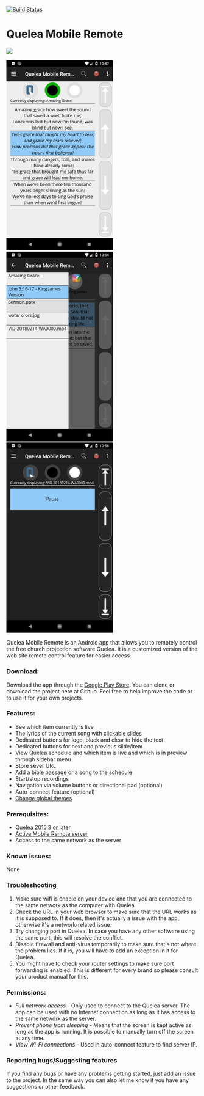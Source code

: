 [![Build Status](https://travis-ci.com/quelea-projection/quelea-android-remote.svg?branch=master)](https://travis-ci.com/quelea-projection/quelea-android-remote)

# Quelea Mobile Remote
<a href="https://play.google.com/store/apps/details?id=org.quelea.mobileremote"><img src="https://play.google.com/intl/en_us/badges/images/generic/en_badge_web_generic.png" height="75"></a>

<img src="readme_resources/main.png" width="280"/>&nbsp;&nbsp;&nbsp;  <img src="readme_resources/schedule.png" width="280"/>&nbsp;&nbsp;&nbsp; <img src="readme_resources/dark.png" width="280" />

Quelea Mobile Remote is an Android app that allows you to remotely control the free church projection software Quelea. It is a customized version of the web site remote control feature for easier access.

### Download:
Download the app through the [Google Play Store](https://play.google.com/store/apps/details?id=org.quelea.mobileremote). You can clone or download the project here at Github. Feel free to help improve the code or to use it for your own projects.

### Features:
* See which item currently is live
* The lyrics of the current song with clickable slides
* Dedicated buttons for logo, black and clear to hide the text
* Dedicated buttons for next and previous slide/item
* View Quelea schedule and which item is live and which is in preview through sidebar menu
* Store sever URL
* Add a bible passage or a song to the schedule
* Start/stop recordings
* Navigation via volume buttons or directional pad (optional)
* Auto-connect feature (optional)
* [Change global themes](https://quelea.org/wiki/index.php/Themes#Set_a_global_theme)

### Prerequisites:
* [Quelea 2015.3 or later](https://sourceforge.net/projects/quelea/files/)
* [Active Mobile Remote server](http://quelea.org/wiki/index.php/Mobile_Remote#Activating_Mobile_Remote)
* Access to the same network as the server

### Known issues:
 None

### Troubleshooting
1. Make sure wifi is enable on your device and that you are connected to the same network as the computer with Quelea.
2. Check the URL in your web browser to make sure that the URL works as it is supposed to. If it does, then it's actually a issue with the app, otherwise it's a network-related issue.
3. Try changing port in Quelea. In case you have any other software using the same port, this will resolve the conflict.
4. Disable firewall and anti-virus temporarily to make sure that's not where the problem lies. If it is, you will have to add an exception in it for Quelea.
5. You might have to check your router settings to make sure port forwarding is enabled. This is different for every brand so please consult your product manual for this.

### Permissions:
* *Full network access* - Only used to connect to the Quelea server. The app can be used with no Internet connection as long as it has access to the same network as the server.
* *Prevent phone from sleeping* - Means that the screen is kept active as long as the app is running. It is possible to manually turn off the screen at any time.
* *View Wi-Fi connections* - Used in auto-connect feature to find server IP.

### Reporting bugs/Suggesting features
If you find any bugs or have any problems getting started, just add an issue to the project. In the same way you can also let me know if you have any suggestions or other feedback.
